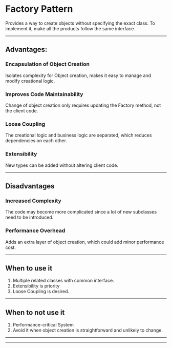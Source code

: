 # Factory Pattern

Provides a way to create objects without specifying the exact class.
To implement it, make all the products follow the same interface.

***

## Advantages:

### Encapsulation of Object Creation
Isolates complexity for Object creation, 
makes it easy to manage and modify creational logic.

### Improves Code Maintainability
Change of object creation only requires updating the Factory method, 
not the client code.

### Loose Coupling
The creational logic and business logic are separated, 
which reduces dependencies on each other.

### Extensibility
New types can be added without altering client code.

***

## Disadvantages

### Increased Complexity
The code may become more complicated since a lot of new subclasses need to be introduced.

### Performance Overhead
Adds an extra layer of object creation, which could add minor performance cost.

***

## When to use it
1. Multiple related classes with common interface.
2. Extensibility is priority
3. Loose Coupling is desired.

***

## When to not use it
1. Performance-critical System
2. Avoid it when object creation is straightforward and unlikely to change.

***
***
